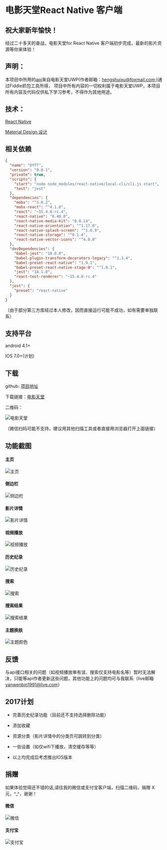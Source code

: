 # 电影天堂React Native 客户端

## 祝大家新年愉快！

经过二十多天的奋战，电影天堂for React Native 客户端初步完成，最新的影片资源等你来体验！

## 声明：

本项目中所用的[api](https://github.com/XboxYan/DYTT/blob/master/apk/README.md)来自电影天堂UWP(作者邮箱：<hengshuixu@foxmail.com>;)通过Fiddle抓包工具所得， 项目中所有内容的一切权利属于电影天堂UWP，本项目所有内容及代码仅供私下学习参考，不得作为其他用途。

## 技术：

[React Native](http://facebook.github.io/react-native/)

[Material Design 设计](http://design.1sters.com/)

## 相关依赖

```json
{
  "name": "DYTT",
  "version": "0.0.1",
  "private": true,
  "scripts": {
    "start": "node node_modules/react-native/local-cli/cli.js start",
    "test": "jest"
  },
  "dependencies": {
    "mobx": "^3.0.2",
    "mobx-react": "^4.1.0",
    "react": "~15.4.0-rc.4",
    "react-native": "0.40.0",
    "react-native-media-kit": "0.0.14",
    "react-native-orientation": "^1.17.0",
    "react-native-splash-screen": "^1.0.9",
    "react-native-storage": "^0.1.4",
    "react-native-vector-icons": "^4.0.0"
  },
  "devDependencies": {
    "babel-jest": "18.0.0",
    "babel-plugin-transform-decorators-legacy": "^1.3.4",
    "babel-preset-react-native": "1.9.1",
    "babel-preset-react-native-stage-0": "^1.0.1",
    "jest": "18.1.0",
    "react-test-renderer": "~15.4.0-rc.4"
  },
  "jest": {
    "preset": "react-native"
  }
}

```
（由于部分第三方库经过本人修改，因而直接运行可能不成功，如有需要单独联系）

## 支持平台

android 4.1+

IOS 7.0+(计划)


## 下载

github: [项目地址](https://github.com/XboxYan/DYTT)

下载链接：[电影天堂](https://github.com/XboxYan/DYTT/blob/master/apk/android/app-release.apk?raw=true)

二维码：

![电影天堂](https://raw.githubusercontent.com/XboxYan/DYTT/master/apk/code.png)

（微信扫码可能不支持，建议用其他扫描工具或者直接用浏览器打开上面链接）

## 功能截图

#### 主页

![主页](https://raw.githubusercontent.com/XboxYan/DYTT/master/apk/S70125-135145.jpg)

#### 侧边栏

![侧边栏](https://raw.githubusercontent.com/XboxYan/DYTT/master/apk/S70125-135229.jpg)

#### 影片详情

![影片详情](https://raw.githubusercontent.com/XboxYan/DYTT/master/apk/S70125-135132.jpg)

#### 视频播放

![视频播放](https://raw.githubusercontent.com/XboxYan/DYTT/master/apk/S70125-135117.jpg)

#### 历史纪录

![历史纪录](https://raw.githubusercontent.com/XboxYan/DYTT/master/apk/S70125-135138.jpg)

#### 搜索

![搜索](https://raw.githubusercontent.com/XboxYan/DYTT/master/apk/S70125-135213.jpg)

#### 搜索结果

![搜索结果](https://raw.githubusercontent.com/XboxYan/DYTT/master/apk/S70125-135220.jpg)

#### 主题换肤

![主题颜色](https://raw.githubusercontent.com/XboxYan/DYTT/master/apk/S70125-135237.jpg)

## 反馈

与api接口相关的问题（如视频播放串有误、搜索仅支持电影名等）暂时无法解决，只能等api作者更新这些问题，其他功能上的问题均可与我联系（live邮箱<yanwenbin1991@live.com>）

## 2017计划

* 完善历史纪录功能（目前还不支持选择删除功能）

* 添加收藏

* 资源分类（影片详情中的分类页可跳转到分类）

* 一些设置（如仅wifi下播放，清空缓存等等）

* 以上均完成后考虑推出IOS版本

## 捐赠

如果体验觉得还不错的话,请往我的微信或支付宝客户端，扫描二维码，捐赠 X元，^_^，谢谢！

#### 微信

![微信](https://raw.githubusercontent.com/XboxYan/DYTT/master/apk/wechat.png)

#### 支付宝

![支付宝](https://raw.githubusercontent.com/XboxYan/DYTT/master/apk/zhifubao.png)